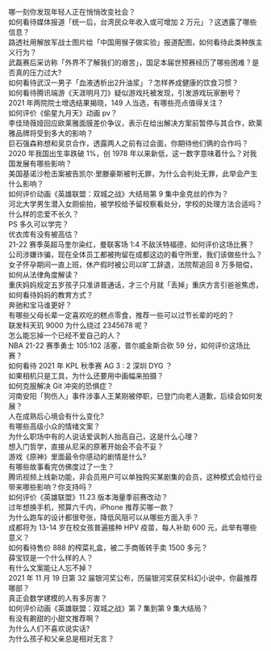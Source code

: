 哪一刻你发现年轻人正在悄悄改变社会？  
如何看待媒体报道「统一后，台湾民众年收入或可增加 2 万元」？这透露了哪些信息？  
路透社用解放军战士图片给「中国用猴子做实验」报道配图，如何看待此类种族主义行为？  
武磊赛后采访称「外界不了解我们的艰苦」，国足本届世预赛经历了哪些困难？是否真的压力过大?  
如何看待武汉一男子「血液透析出2升油浆」？怎样养成健康的饮食习惯？  
如何看待腾讯端游《天涯明月刀》疑似游戏托被发现，引发游戏玩家删号？  
2021 年两院院士增选结果揭晓，149 人当选，有哪些亮点值得关注？  
如何评价《偷星九月天》动画 pv？  
李佳琦薇娅回应欧莱雅面膜差价争议，表示在给出解决方案前暂停与其合作，欧莱雅品牌将受到多大的影响？  
巨石强森称想和吴京合作，透露两人之前有过会面，你期待他们俩的合作吗？  
2020 年我国出生率跌破 1%，创 1978 年以来新低，这一数字意味着什么？对我国发展有哪些影响？  
美国基诺沙枪击案被告凯尔·里滕豪斯被判无罪，为什么会判处无罪，此举会产生什么影响？  
如何评价动画《英雄联盟：双城之战》大结局第 9 集中金克丝的作为？  
河北大学男生潜入女厕偷拍，被学校给予留校察看处分，学校的处理方法合适吗？  
什么样的恋爱不长久？  
PS 多久可以学完？  
优衣库有没有被高估？  
21-22 赛季英超马奎尔染红，曼联客场 1:4 不敌沃特福德，如何评价这场比赛？  
公司涉嫌诈骗，现在全体员工都被拘留在成都这边的看守所里，我们该做些什么？  
女子怀孕期间一直上班，休产假时被公司以旷工辞退，法院帮追回 8 万多赔偿，如何从法律角度解读？  
重庆妈妈规定五岁孩子只准讲普通话，才三个月就「丢掉」重庆方言引爸爸焦虑，如何看待妈妈的教育方式？  
奔驰和宝马谁更好？  
有哪些父母长辈一定喜欢吃的糕点零食，推荐一些可以过节长辈的吃的？  
联发科天玑 9000 为什么绕过 2345678 呢？  
怎么能忘掉一个已经不爱自己的人？  
NBA 21-22 赛季勇士 105:102 活塞，普尔威金斯合砍 59 分，如何评价这场比赛？  
如何看待 2021 年 KPL 秋季赛 AG 3 : 2 深圳 DYG ？  
如果相机只是工具，为什么还要用中画幅来拍摄？  
如何克服解决 Git 冲突的恐惧症？  
河南安阳「狗伤人」事件涉事人王某刚被停职，已登门向老人道歉，后续会如何发展？  
人在成熟后心境会有什么变化?  
有哪些高级小众的情绪文案？  
为什么职场中有的人说话爱讽刺人抬高自己，这是什么心理？  
想入门哲学，直接从尼采的原著开始会不会不妥？  
游戏《原神》里面最令你感动的剧情是什么?  
有哪些故事看完仿佛度过了一生？  
腾讯视频上线新功能，非会员用户可以单独购买某剧集的会员，这种模式会给行业带来哪些影响？你支持吗？  
如何评价《英雄联盟》11.23 版本海量季前赛改动？  
过年想换手机，预算六千内，iPhone 推荐买哪一款？  
为什么跑车的设计都很夸张，降低风阻可以从哪些方面入手？  
成都将为 13-14 岁在校女孩普遍接种 HPV 疫苗，每人补助 600 元，此举有哪些意义？  
如何看待售价 888 的榨菜礼盒，被二手商贩转手卖 1500 多元？  
薛宝钗是一个什么样的人？  
有什么文案能让人忘不掉？  
2021 年 11 月 19 日第 32 届银河奖公布，历届银河奖获奖科幻小说中，你最推荐哪部？  
真正会数学建模的人有多厉害？  
如何评价动画《英雄联盟：双城之战》第 7 集到第 9 集大结局？  
有没有齁甜的小甜文推荐啊？  
为什么人们不喜欢说实话?  
为什么孩子和父亲总是相对无言？  
